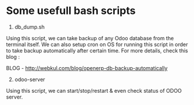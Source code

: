 # Some usefull bash scripts

1) db_dump.sh

Using this script, we can take backup of any Odoo database from the terminal itself. We can also setup cron on OS for running this script in order to take backup automatically after certain time.
For more details, check this blog :

BLOG - http://webkul.com/blog/openerp-db-backup-automatically

2) odoo-server

Using this script, we can start/stop/restart & even check status of ODOO server.

